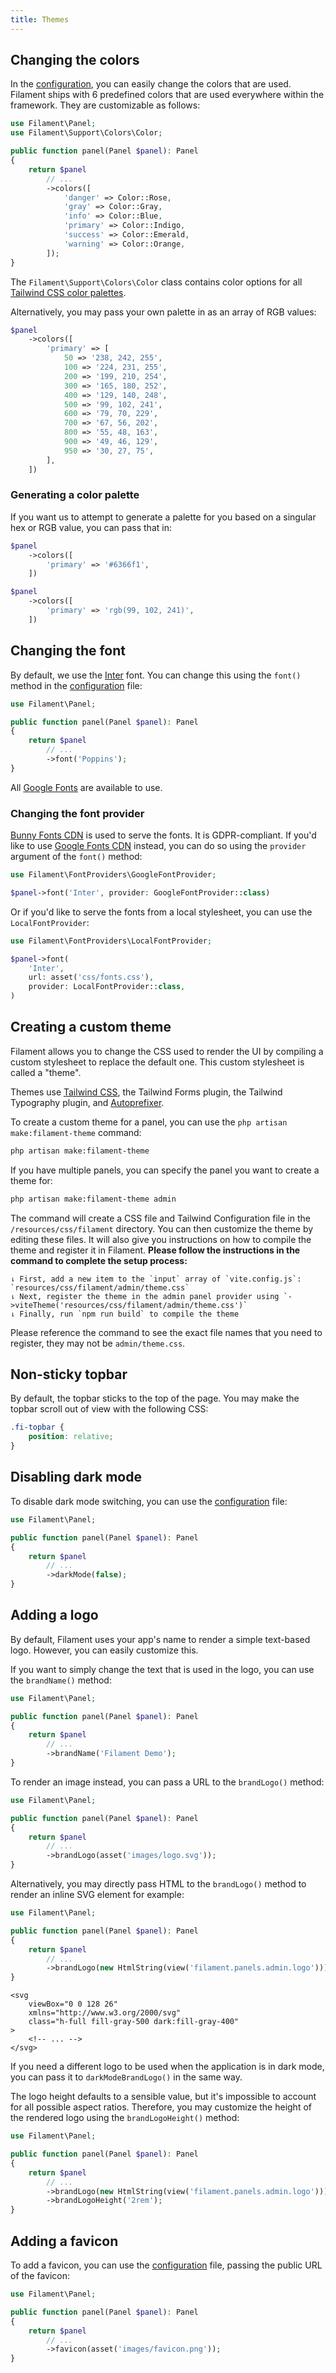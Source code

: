 ```yaml
---
title: Themes
---
```


## Changing the colors

In the [configuration](configuration), you can easily change the colors that are used. Filament ships with 6 predefined colors that are used everywhere within the framework. They are customizable as follows:

```php
use Filament\Panel;
use Filament\Support\Colors\Color;

public function panel(Panel $panel): Panel
{
    return $panel
        // ...
        ->colors([
            'danger' => Color::Rose,
            'gray' => Color::Gray,
            'info' => Color::Blue,
            'primary' => Color::Indigo,
            'success' => Color::Emerald,
            'warning' => Color::Orange,
        ]);
}
```

The `Filament\Support\Colors\Color` class contains color options for all [Tailwind CSS color palettes](https://tailwindcss.com/docs/customizing-colors).

Alternatively, you may pass your own palette in as an array of RGB values:

```php
$panel
    ->colors([
        'primary' => [
            50 => '238, 242, 255',
            100 => '224, 231, 255',
            200 => '199, 210, 254',
            300 => '165, 180, 252',
            400 => '129, 140, 248',
            500 => '99, 102, 241',
            600 => '79, 70, 229',
            700 => '67, 56, 202',
            800 => '55, 48, 163',
            900 => '49, 46, 129',
            950 => '30, 27, 75',
        ],
    ])
```

### Generating a color palette

If you want us to attempt to generate a palette for you based on a singular hex or RGB value, you can pass that in:

```php
$panel
    ->colors([
        'primary' => '#6366f1',
    ])

$panel
    ->colors([
        'primary' => 'rgb(99, 102, 241)',
    ])
```

## Changing the font

By default, we use the [Inter](https://fonts.google.com/specimen/Inter) font. You can change this using the `font()` method in the [configuration](configuration) file:

```php
use Filament\Panel;

public function panel(Panel $panel): Panel
{
    return $panel
        // ...
        ->font('Poppins');
}
```

All [Google Fonts](https://fonts.google.com) are available to use.

### Changing the font provider

[Bunny Fonts CDN](https://fonts.bunny.net) is used to serve the fonts. It is GDPR-compliant. If you'd like to use [Google Fonts CDN](https://fonts.google.com) instead, you can do so using the `provider` argument of the `font()` method:

```php
use Filament\FontProviders\GoogleFontProvider;

$panel->font('Inter', provider: GoogleFontProvider::class)
```

Or if you'd like to serve the fonts from a local stylesheet, you can use the `LocalFontProvider`:

```php
use Filament\FontProviders\LocalFontProvider;

$panel->font(
    'Inter',
    url: asset('css/fonts.css'),
    provider: LocalFontProvider::class,
)
```

## Creating a custom theme

Filament allows you to change the CSS used to render the UI by compiling a custom stylesheet to replace the default one. This custom stylesheet is called a "theme".

Themes use [Tailwind CSS](https://tailwindcss.com), the Tailwind Forms plugin, the Tailwind Typography plugin, and [Autoprefixer](https://github.com/postcss/autoprefixer).

To create a custom theme for a panel, you can use the `php artisan make:filament-theme` command:

```bash
php artisan make:filament-theme
```

If you have multiple panels, you can specify the panel you want to create a theme for:

```bash
php artisan make:filament-theme admin
```

The command will create a CSS file and Tailwind Configuration file in the `/resources/css/filament` directory. You can then customize the theme by editing these files. It will also give you instructions on how to compile the theme and register it in Filament. **Please follow the instructions in the command to complete the setup process:**

```
⇂ First, add a new item to the `input` array of `vite.config.js`: `resources/css/filament/admin/theme.css`
⇂ Next, register the theme in the admin panel provider using `->viteTheme('resources/css/filament/admin/theme.css')`
⇂ Finally, run `npm run build` to compile the theme
```

Please reference the command to see the exact file names that you need to register, they may not be `admin/theme.css`.

## Non-sticky topbar

By default, the topbar sticks to the top of the page. You may make the topbar scroll out of view with the following CSS:

```css
.fi-topbar {
    position: relative;
}
```

## Disabling dark mode

To disable dark mode switching, you can use the [configuration](configuration) file:

```php
use Filament\Panel;

public function panel(Panel $panel): Panel
{
    return $panel
        // ...
        ->darkMode(false);
}
```

## Adding a logo

By default, Filament uses your app's name to render a simple text-based logo. However, you can easily customize this.

If you want to simply change the text that is used in the logo, you can use the `brandName()` method:

```php
use Filament\Panel;

public function panel(Panel $panel): Panel
{
    return $panel
        // ...
        ->brandName('Filament Demo');
}
```

To render an image instead, you can pass a URL to the `brandLogo()` method:

```php
use Filament\Panel;

public function panel(Panel $panel): Panel
{
    return $panel
        // ...
        ->brandLogo(asset('images/logo.svg'));
}
```

Alternatively, you may directly pass HTML to the `brandLogo()` method to render an inline SVG element for example:

```php
use Filament\Panel;

public function panel(Panel $panel): Panel
{
    return $panel
        // ...
        ->brandLogo(new HtmlString(view('filament.panels.admin.logo')));
}
```

```blade
<svg
    viewBox="0 0 128 26"
    xmlns="http://www.w3.org/2000/svg"
    class="h-full fill-gray-500 dark:fill-gray-400"
>
    <!-- ... -->
</svg>
```

If you need a different logo to be used when the application is in dark mode, you can pass it to `darkModeBrandLogo()` in the same way.

The logo height defaults to a sensible value, but it's impossible to account for all possible aspect ratios. Therefore, you may customize the height of the rendered logo using the `brandLogoHeight()` method:

```php
use Filament\Panel;

public function panel(Panel $panel): Panel
{
    return $panel
        // ...
        ->brandLogo(new HtmlString(view('filament.panels.admin.logo')))
        ->brandLogoHeight('2rem');
}
```


## Adding a favicon

To add a favicon, you can use the [configuration](configuration) file, passing the public URL of the favicon:

```php
use Filament\Panel;

public function panel(Panel $panel): Panel
{
    return $panel
        // ...
        ->favicon(asset('images/favicon.png'));
}
```
